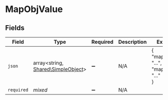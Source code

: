 # MapObjValue


## Fields

| Field                                                                     | Type                                                                      | Required                                                                  | Description                                                               | Example                                                                   |
| ------------------------------------------------------------------------- | ------------------------------------------------------------------------- | ------------------------------------------------------------------------- | ------------------------------------------------------------------------- | ------------------------------------------------------------------------- |
| `json`                                                                    | array<string, [Shared\SimpleObject](../../Models/Shared/SimpleObject.md)> | :heavy_minus_sign:                                                        | N/A                                                                       | {<br/>"mapElem1": "...",<br/>"mapElem2": "..."<br/>}                      |
| `required`                                                                | *mixed*                                                                   | :heavy_minus_sign:                                                        | N/A                                                                       |                                                                           |